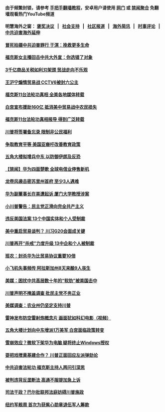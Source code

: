 #### 由于频繁封锁，请参考 [手把手翻墙教程](https://github.com/gfw-breaker/guides/wiki)，安卓用户请使用 [网门](https://github.com/gfw-breaker/bn-android/blob/master/ogate.md?t=05241339) 或 [禁闻聚合](https://github.com/gfw-breaker/bn-android) 免翻墙观看热门YouTube频道 

#### 明慧海外之窗：&nbsp;[褒奖决议](282.md?t=05241339) &nbsp;&nbsp;|&nbsp;&nbsp; [社会支持](140.md?t=05241339) &nbsp;&nbsp;|&nbsp;&nbsp; [社区报道](91.md?t=05241339) &nbsp;&nbsp;|&nbsp;&nbsp; [海外简讯](245.md?t=05241339) &nbsp;&nbsp;|&nbsp;&nbsp; [时事评论](251.md?t=05241339) &nbsp;&nbsp;|&nbsp;&nbsp; [中共迫害海外延伸](236.md?t=05241339) 

#### [冒死拍摄中共迫害罪行 于溟：挽救更多生命](../pages/prog203/a102585524.md?t=05241339) 

#### [福克斯女主播回击中共大外宣：你选错了对象](../pages/prog203/a102585505.md?t=05241339) 

#### [3千亿商品关税如利刃架颈 贸战走向不乐观](../pages/prog203/a102585063.md?t=05241339) 

#### [王沪宁煽情贸易战 CCTV6被封六公主](../pages/prog203/a102585348.md?t=05241339) 

#### [福克斯11台法轮功真相 全美各地媒体转载](../pages/prog203/a102585351.md?t=05241339) 

#### [白宫宣布援助160亿 抵消美中贸易战中农民损失](../pages/prog203/a102585147.md?t=05241339) 

#### [福克斯11台法轮功真相报导 得到广泛转载](../pages/prog203/a102585145.md?t=05241339) 

#### [川普将签署备忘录 限制非公民福利](../pages/prog203/a102585315.md?t=05241339) 

#### [争取教育平等 美国亚裔吁改善教育政策](../pages/prog203/a102585230.md?t=05241339) 

#### [五角大楼拟增兵中东 以防御伊朗及反恐](../pages/prog203/a102585188.md?t=05241339) 

#### [【禁闻】华为四面楚歌 全球电信业停售新机](../pages/prog203/a102585183.md?t=05241339) 

#### [龙卷风袭击密苏里州首府 至少3人遇难](../pages/prog203/a102585173.md?t=05241339) 

#### [华为副董事长在美遭起诉 厦门大学教授涉案](../pages/prog203/a102584948.md?t=05241339) 

#### [小川普警告：民主党正滑向完全共产主义](../pages/prog203/a102585052.md?t=05241339) 

#### [违反美国法案 13个中国实体和个人受制裁](../pages/prog203/a102584984.md?t=05241339) 

#### [美中重启贸易谈判？ 川习G20会面成关键](../pages/prog203/a102584973.md?t=05241339) 

#### [川普再开“杀戒”力度升级 13中企和个人被制裁](../pages/prog203/a102584730.md?t=05241339) 

#### [班农：封杀华为比贸易协议重要10倍](../pages/prog203/a102584663.md?t=05241339) 

#### [小飞机失事频传 阿拉斯加州8天来酿9人丧生](../pages/prog203/a102584662.md?t=05241339) 

#### [美媒：困扰中共高层数十年的“软肋”被美国击中](../pages/prog203/a102584592.md?t=05241339) 

#### [川普声明不掩盖调查 批民主党不务正业](../pages/prog203/a102584489.md?t=05241339) 

#### [美媒调查：农业州仍坚定支持川普](../pages/prog203/a102584346.md?t=05241339) 

#### [雷神发布防空雷射炮概念片 画面犹如科幻电影（视频）](../pages/prog203/a102584361.md?t=05241339) 

#### [五角大楼计划向中东增派1万美军 白宫面临政策转变](../pages/prog203/a102584618.md?t=05241339) 

#### [雪崩效应？微软下架华为电脑 疑将终止Windows授权](../pages/prog203/a102584258.md?t=05241339) 

#### [耍把戏搅黄基建合作？ 川普正面回应左派弹劾论](../pages/prog203/a102584470.md?t=05241339) 

#### [中共迫害法轮功 福克斯主持人两问引深思](../pages/prog203/a102584455.md?t=05241339) 

#### [被判违背反垄断法 高通不服提加急上诉](../pages/prog203/a102584417.md?t=05241339) 

#### [司法干政？巴尔批联邦法庭妨碍川普施政](../pages/prog203/a102584368.md?t=05241339) 

#### [纽约军舰周 首次为获紫心勋章退伍军人筹款](../pages/prog203/a102584377.md?t=05241339) 

